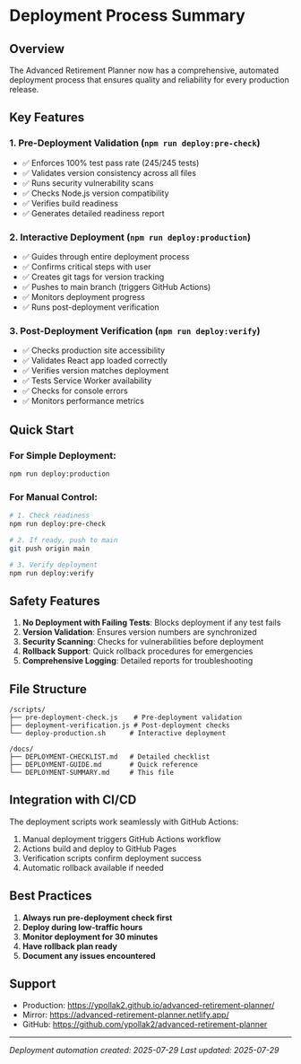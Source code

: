 # Deployment Process Summary

## Overview
The Advanced Retirement Planner now has a comprehensive, automated deployment process that ensures quality and reliability for every production release.

## Key Features

### 1. Pre-Deployment Validation (`npm run deploy:pre-check`)
- ✅ Enforces 100% test pass rate (245/245 tests)
- ✅ Validates version consistency across all files
- ✅ Runs security vulnerability scans
- ✅ Checks Node.js version compatibility
- ✅ Verifies build readiness
- ✅ Generates detailed readiness report

### 2. Interactive Deployment (`npm run deploy:production`)
- ✅ Guides through entire deployment process
- ✅ Confirms critical steps with user
- ✅ Creates git tags for version tracking
- ✅ Pushes to main branch (triggers GitHub Actions)
- ✅ Monitors deployment progress
- ✅ Runs post-deployment verification

### 3. Post-Deployment Verification (`npm run deploy:verify`)
- ✅ Checks production site accessibility
- ✅ Validates React app loaded correctly
- ✅ Verifies version matches deployment
- ✅ Tests Service Worker availability
- ✅ Checks for console errors
- ✅ Monitors performance metrics

## Quick Start

### For Simple Deployment:
```bash
npm run deploy:production
```

### For Manual Control:
```bash
# 1. Check readiness
npm run deploy:pre-check

# 2. If ready, push to main
git push origin main

# 3. Verify deployment
npm run deploy:verify
```

## Safety Features

1. **No Deployment with Failing Tests**: Blocks deployment if any test fails
2. **Version Validation**: Ensures version numbers are synchronized
3. **Security Scanning**: Checks for vulnerabilities before deployment
4. **Rollback Support**: Quick rollback procedures for emergencies
5. **Comprehensive Logging**: Detailed reports for troubleshooting

## File Structure

```
/scripts/
├── pre-deployment-check.js    # Pre-deployment validation
├── deployment-verification.js # Post-deployment checks
└── deploy-production.sh      # Interactive deployment

/docs/
├── DEPLOYMENT-CHECKLIST.md   # Detailed checklist
├── DEPLOYMENT-GUIDE.md       # Quick reference
└── DEPLOYMENT-SUMMARY.md     # This file
```

## Integration with CI/CD

The deployment scripts work seamlessly with GitHub Actions:
1. Manual deployment triggers GitHub Actions workflow
2. Actions build and deploy to GitHub Pages
3. Verification scripts confirm deployment success
4. Automatic rollback available if needed

## Best Practices

1. **Always run pre-deployment check first**
2. **Deploy during low-traffic hours**
3. **Monitor deployment for 30 minutes**
4. **Have rollback plan ready**
5. **Document any issues encountered**

## Support

- Production: https://ypollak2.github.io/advanced-retirement-planner/
- Mirror: https://advanced-retirement-planner.netlify.app/
- GitHub: https://github.com/ypollak2/advanced-retirement-planner

---

*Deployment automation created: 2025-07-29*
*Last updated: 2025-07-29*